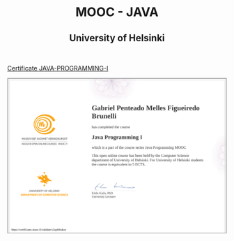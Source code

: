 <h1 align="center">
  MOOC - JAVA
</h1>

<h2 align="center">
  University of Helsinki
</h2>
</br>

[Certificate JAVA-PROGRAMMING-I](https://certificates.mooc.fi/validate/x2upfs6okzn)
</br>

<div align="center">
  <img src="https://raw.githubusercontent.com/gabrielpenteado/mooc-java/main/certificate-java-programming-i.png" alt="certificate">
</div>

